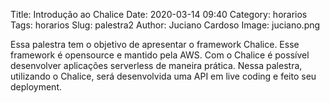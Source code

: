 Title: Introdução ao Chalice
Date: 2020-03-14 09:40
Category: horarios
Tags: horarios
Slug: palestra2
Author: Juciano Cardoso
Image: juciano.png

Essa palestra tem o objetivo de apresentar o framework Chalice. Esse framework é opensource e mantido pela AWS. Com o Chalice é possível desenvolver aplicações serverless de maneira prática. Nessa palestra, utilizando o Chalice, será desenvolvida uma API em live coding e feito seu deployment.